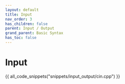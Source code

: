 ```yaml
---
layout: default
title: Input
nav_order: 3
has_children: false
parent: Input / Output
grand_parent: Basic Syntax
has_toc: false
---
```

# Input

{{ all_code_snippets("snippets/input_output/cin.cpp") }}



